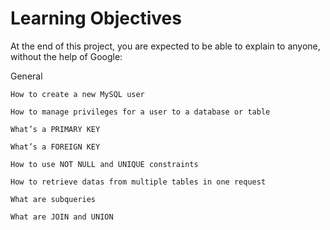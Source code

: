 # Learning Objectives
At the end of this project, you are expected to be able to explain to anyone, without the help of Google:

General
```
How to create a new MySQL user

How to manage privileges for a user to a database or table

What’s a PRIMARY KEY

What’s a FOREIGN KEY

How to use NOT NULL and UNIQUE constraints

How to retrieve datas from multiple tables in one request

What are subqueries

What are JOIN and UNION
```